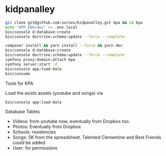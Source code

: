 # kidpanalley


```bash
git clone git@github.com:survos/kidpanalley.git kpa && cd kpa
echo "APP_ENV=dev" >> .env.local
bin/console d:database:create 
bin/console doctrine:schema:update --force --complete

composer install && yarn install --force && yarn dev
bin/console d:database:create 
bin/console doctrine:schema:update --force --complete
symfony proxy:domain:attach kpa
symfony server:start -d
bin/console app:load-data
bin/consume
```


Tools for KPA

Load the exists assets (youtube and songs) via

```bash
bin/console app:load-data
```
    
Database Tables

* Videos: from youtube now, eventually from Dropbox too.
* Photos: Eventually from Dropbox
* Schools: residencies
* Songs: 5K from the spreadsheet.  Talented Clementine and Best Friends _could_ be added.
* User: for permissions
